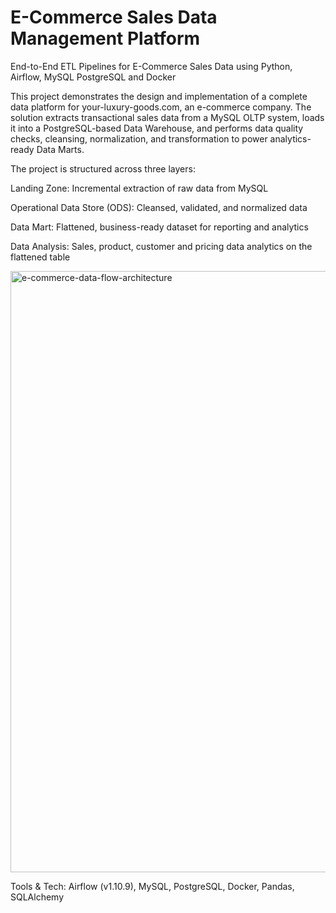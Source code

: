 # E-Commerce Sales Data Management Platform
End-to-End ETL Pipelines for E-Commerce Sales Data using Python, Airflow, MySQL PostgreSQL and Docker

This project demonstrates the design and implementation of a complete data platform for your-luxury-goods.com, an e-commerce company. The solution extracts transactional sales data from a MySQL OLTP system, loads it into a PostgreSQL-based Data Warehouse, and performs data quality checks, cleansing, normalization, and transformation to power analytics-ready Data Marts.

The project is structured across three layers:

Landing Zone: Incremental extraction of raw data from MySQL

Operational Data Store (ODS): Cleansed, validated, and normalized data

Data Mart: Flattened, business-ready dataset for reporting and analytics

Data Analysis: Sales, product, customer and pricing data analytics on the flattened table

<img width="962" alt="e-commerce-data-flow-architecture" src="https://github.com/user-attachments/assets/7315ede0-948e-4fe8-b7e8-14395c66b704" />

Tools & Tech: Airflow (v1.10.9), MySQL, PostgreSQL, Docker, Pandas, SQLAlchemy
